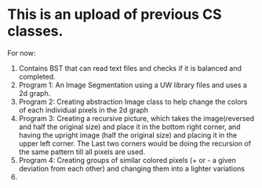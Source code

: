 # This is an upload of previous CS classes.

For now:
1. Contains BST that can read text files and checks if it is balanced and completed.
2. Program 1: An Image Segmentation using a UW library files and uses a 2d graph.
3. Program 2: Creating abstraction Image class to help change the colors of each individual pixels in the 2d graph
4. Program 3: Creating a recursive picture, which takes the image(reversed and half the original size) and place it in the bottom right corner, and having the upright image (half the original size) and placing it in the upper left corner. The Last two corners would be doing the recursion of the same pattern till all pixels are used.
5. Program 4: Creating groups of similar colored pixels (+ or - a given deviation from each other) and changing them into a lighter variations
6. 
